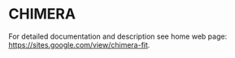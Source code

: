 # CHIMERA

For detailed documentation and description see home web page: https://sites.google.com/view/chimera-fit.
